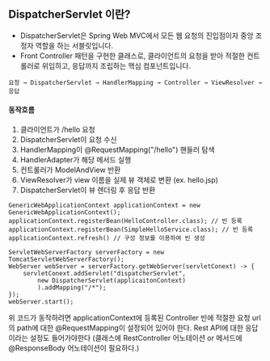 ## DispatcherServlet 이란?
 * DispatcherServlet은 Spring Web MVC에서 모든 웹 요청의 진입점이자 중앙 조정자 역할을 하는 서블릿입니다. 
 * Front Controller 패턴을 구현한 클래스로, 클라이언트의 요청을 받아 적절한 컨트롤러로 위임하고, 응답까지 조립하는 핵심 컴포넌트입니다.

`요청 → DispatcherServlet → HandlerMapping → Controller → ViewResolver → 응답`


#### 동작흐름
1. 클라이언트가 /hello 요청
2. DispatcherServlet이 요청 수신
3. HandlerMapping이 @RequestMapping("/hello") 핸들러 탐색
4. HandlerAdapter가 해당 메서드 실행
5. 컨트롤러가 ModelAndView 반환
6. ViewResolver가 view 이름을 실제 뷰 객체로 변환 (ex. hello.jsp)
7. DispatcherServlet이 뷰 렌더링 후 응답 반환


```
GenericWebApplicationContext applicationContext = new GenericWebApplicationContext();
applicationContext.registerBean(HelloController.class); // 빈 등록
applicationContext.registerBean(SimpleHelloService.class); // 빈 등록
applicationContext.refresh() // 구성 정보를 이용하여 빈 생성

ServletWebServerFactory serverFactory = new TomcatServletWebServerFactory();
WebServer webServer = serverFactory.getWebServer(servletConext) -> {
    servletConext.addServlet("dispatcherServlet",
        new DispatcherServlet(applicaitonContext)
        ).addMapping("/*");
});
webServer.start();
```

위 코드가 동작하려면 applicationContext에 등록된 Controller 빈에 적절한 요청 url의 path에 대한 @RequestMapping이 설정되어 있어야 한다.
Rest API에 대한 응답이라는 설정도 들어가야한다 (클래스에 RestController 어노테이션 or 메서드에 @ResponseBody 어노테이션이 필요하다.)
